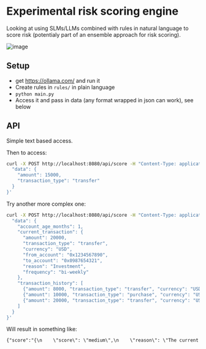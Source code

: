 # Experimental risk scoring engine

Looking at using SLMs/LLMs combined with rules in natural language to score risk (potentialy part of an ensemble approach for risk scoring). 

![image](https://github.com/TBD54566975/risky-buddy/assets/14976/3d5cb56c-f94a-466c-babb-f0c2fb8924b3)


## Setup 

* get https://ollama.com/ and run it
* Create rules in `rules/` in plain language
* `python main.py`
* Access it and pass in data (any format wrapped in json can work), see below


## API

Simple text based access.

Then to access: 

```sh
curl -X POST http://localhost:8080/api/score -H "Content-Type: application/json" -d '{
  "data": {
    "amount": 15000,
    "transaction_type": "transfer"
  }
}'
```


Try another more complex one: 
```sh
curl -X POST http://localhost:8080/api/score -H "Content-Type: application/json" -d '{
  "data": {
    "account_age_months": 1,
    "current_transaction": {
      "amount": 20000,
      "transaction_type": "transfer",
      "currency": "USD",
      "from_account": "0x1234567890",
      "to_account": "0x0987654321",
      "reason": "Investment",
      "frequency": "bi-weekly"
    },
    "transaction_history": [
      {"amount": 8000, "transaction_type": "transfer", "currency": "USD"},
      {"amount": 10000, "transaction_type": "purchase", "currency": "USD"},
      {"amount": 20000, "transaction_type": "transfer", "currency": "USD"}
    ]
  }
}'
```

Will result in something like: 
```txt
{"score":"{\n    \"score\": \"medium\",\n    \"reason\": \"The current transaction amount of 20000 is not high risk as it does not exceed 100000. However, considering this account is only 1 month old and has a high transaction volume (with two transactions over 10000 in the same currency), there is potential for medium risk due to unusual activity patterns.\"\n}"}
```
